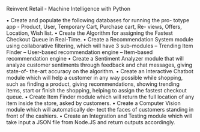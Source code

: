 Reinvent Retail - Machine Intelligence with Python

• Create and populate the following databases for running the pro-
totype app - Product, User, Temporary Cart, Purchase cart, Re-
views, Offers, Location, Wish list.
• Create the Algorithm for assigning the Fastest Checkout Queue
in Real-Time.
• Create a Recommendation System module using collaborative
filtering, which will have 3 sub-modules
– Trending Item Finder
– User-based recommendation engine
– Item-based recommendation engine
• Create a Sentiment Analyzer module that will analyze customer
sentiments through feedback and chat messages, giving state-of-
the-art accuracy on the algorithm.
• Create an Interactive Chatbot module which will help a customer
in any way possible while shopping, such as finding a product,
giving recommendations, showing trending items, start or finish
the shopping, helping to assign the fastest checkout queue.
• Create Item Finder module which will return the full location of
any item inside the store, asked by customers.
• Create a Computer Vision module which will automatically de-
tect the faces of customers standing in front of the cashiers.
• Create an Integration and Testing module which will take input
a JSON file from Node.JS and return outputs accordingly.
